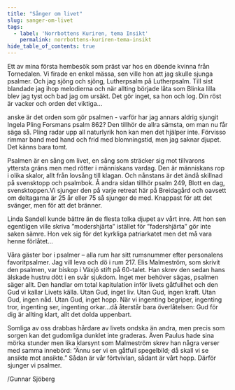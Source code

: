 ```yaml
---
title: "Sånger om livet"
slug: sanger-om-livet
tags:
  - label: 'Norrbottens Kuriren, tema Insikt'
    permalink: norrbottens-kuriren-tema-insikt
hide_table_of_contents: true
---
```

Ett av mina första hembesök som präst var hos en döende kvinna från Tornedalen. Vi firade en enkel mässa, sen ville hon att jag skulle sjunga psalmer. Och jag sjöng och sjöng, Lutherpsalm på Lutherpsalm. Till sist blandade jag ihop melodierna och när allting började låta som Blinka lilla blev jag tyst och bad jag om ursäkt. Det gör inget, sa hon och log. Din röst är vacker och orden det viktiga… 

<!--truncate-->

anske är det orden som gör psalmen - varför har jag annars aldrig sjungit Ingela Pling Forsmans psalm 862? Den tillhör de allra sämsta, om man nu får säga så. Pling radar upp all naturlyrik hon kan men det hjälper inte. Förvisso rimmar band med hand och frid med blomningstid, men jag saknar djupet. Det känns bara tomt. 

Psalmen är en sång om livet, en sång som sträcker sig mot tillvarons yttersta gräns men med rötter i människans vardag. Den är människans rop i olika skalor, allt från lovsång till klagan. Och nånstans är det ändå skillnad på svensktopp och psalmbok. Å andra sidan tillhör psalm 249, Blott en dag, svensktoppen.Vi sjunger den på varje retreat här på Breidagård och oavsett om deltagarna är 25 år eller 75 så sjunger de med. Knappast för att det svänger, men för att det bränner. 

Linda Sandell kunde bättre än de flesta tolka djupet av vårt inre. Att hon sen egentligen ville skriva ”modershjärta” istället för ”fadershjärta” gör inte saken sämre. Hon vek sig för det kyrkliga patriarkatet men det må vara henne förlåtet… 

Våra gäster bor i psalmer – alla rum har sitt rumsnummer efter personalens favoritpsalmer. Jag vill leva och dö i rum 217\. Elis Malmeström, som skrivit den psalmen, var biskop i Växjö stift på 60-talet. Han skrev den sedan hans älskade hustru dött i en svår sjukdom. Inget mer behöver sägas, psalmen säger allt. Den handlar om total kapitulation inför livets gåtfullhet och den Gud vi kallar Livets källa. Utan Gud, inget liv. Utan Gud, ingen kraft. Utan Gud, ingen nåd. Utan Gud, inget hopp. När vi ingenting begriper, ingenting tror, ingenting ser, ingenting orkar…då återstår bara överlåtelsen: Gud för dig är allting klart, allt det dolda uppenbart. 

Somliga av oss drabbas hårdare av livets ondska än andra, men precis som sorgen kan det gudomliga dunklet inte graderas. Även Paulus hade sina mörka stunder men lika klarsynt som Malmeström skrev han några verser med samma innebörd: ”Ännu ser vi en gåtfull spegelbild; då skall vi se ansikte mot ansikte.” Sådan är vår förtvivlan, sådant är vårt hopp. Därför sjunger vi psalmer.

/Gunnar Sjöberg
